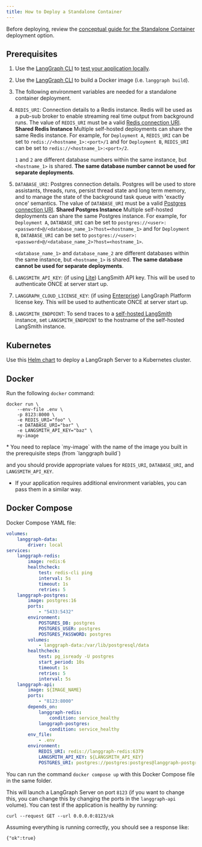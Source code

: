 ```yaml
---
title: How to Deploy a Standalone Container
---
```

Before deploying, review the [conceptual guide for the Standalone Container](../../concepts/langgraph_standalone_container) deployment option.

## Prerequisites

1. Use the [LangGraph CLI](../../concepts/langgraph_cli) to [test your application locally](../../tutorials/langgraph-platform/local-server).
2. Use the [LangGraph CLI](../../concepts/langgraph_cli) to build a Docker image (i.e. `langgraph build`).
3. The following environment variables are needed for a standalone container deployment.
  1. `REDIS_URI`: Connection details to a Redis instance. Redis will be used as a pub-sub broker to enable streaming real time output from background runs. The value of `REDIS_URI` must be a valid [Redis connection URI](https://redis-py.readthedocs.io/en/stable/connections.html#redis.Redis.from_url).
    <Note>
      **Shared Redis Instance**
      Multiple self-hosted deployments can share the same Redis instance. For example, for `Deployment A`, `REDIS_URI` can be set to `redis://<hostname_1>:<port>/1` and for `Deployment B`, `REDIS_URI` can be set to `redis://<hostname_1>:<port>/2`.
      
      `1` and `2` are different database numbers within the same instance, but `<hostname_1>` is shared. **The same database number cannot be used for separate deployments**.
    </Note>
  2. `DATABASE_URI`: Postgres connection details. Postgres will be used to store assistants, threads, runs, persist thread state and long term memory, and to manage the state of the background task queue with 'exactly once' semantics. The value of `DATABASE_URI` must be a valid [Postgres connection URI](https://www.postgresql.org/docs/current/libpq-connect.html#LIBPQ-CONNSTRING-URIS).
    <Note>
      **Shared Postgres Instance**
      Multiple self-hosted deployments can share the same Postgres instance. For example, for `Deployment A`, `DATABASE_URI` can be set to `postgres://<user>:<password>@/<database_name_1>?host=<hostname_1>` and for `Deployment B`, `DATABASE_URI` can be set to `postgres://<user>:<password>@/<database_name_2>?host=<hostname_1>`.
      
      `<database_name_1>` and `database_name_2` are different databases within the same instance, but `<hostname_1>` is shared. **The same database cannot be used for separate deployments**.
    </Note>
  3. `LANGSMITH_API_KEY`: (if using [Lite](../../concepts/langgraph_server#server-versions)) LangSmith API key. This will be used to authenticate ONCE at server start up.
  4. `LANGGRAPH_CLOUD_LICENSE_KEY`: (if using [Enterprise](../../concepts/langgraph_data_plane#licensing)) LangGraph Platform license key. This will be used to authenticate ONCE at server start up.
  5. `LANGSMITH_ENDPOINT`: To send traces to a [self-hosted LangSmith](https://docs.smith.langchain.com/self_hosting) instance, set `LANGSMITH_ENDPOINT` to the hostname of the self-hosted LangSmith instance.

<a id="helm"></a>
## Kubernetes

Use this [Helm chart](https://github.com/langchain-ai/helm/blob/main/charts/langgraph-cloud/README.md) to deploy a LangGraph Server to a Kubernetes cluster.

## Docker

Run the following `docker` command:

```shell
docker run \
    --env-file .env \
    -p 8123:8000 \
    -e REDIS_URI="foo" \
    -e DATABASE_URI="bar" \
    -e LANGSMITH_API_KEY="baz" \
    my-image
```

<Note>
  * You need to replace `my-image` with the name of the image you built in the prerequisite steps (from `langgraph build`)
  
  and you should provide appropriate values for `REDIS_URI`, `DATABASE_URI`, and `LANGSMITH_API_KEY`.
  
  * If your application requires additional environment variables, you can pass them in a similar way.
</Note>

## Docker Compose

Docker Compose YAML file:

```yml
volumes:
    langgraph-data:
        driver: local
services:
    langgraph-redis:
        image: redis:6
        healthcheck:
            test: redis-cli ping
            interval: 5s
            timeout: 1s
            retries: 5
    langgraph-postgres:
        image: postgres:16
        ports:
            - "5433:5432"
        environment:
            POSTGRES_DB: postgres
            POSTGRES_USER: postgres
            POSTGRES_PASSWORD: postgres
        volumes:
            - langgraph-data:/var/lib/postgresql/data
        healthcheck:
            test: pg_isready -U postgres
            start_period: 10s
            timeout: 1s
            retries: 5
            interval: 5s
    langgraph-api:
        image: ${IMAGE_NAME}
        ports:
            - "8123:8000"
        depends_on:
            langgraph-redis:
                condition: service_healthy
            langgraph-postgres:
                condition: service_healthy
        env_file:
            - .env
        environment:
            REDIS_URI: redis://langgraph-redis:6379
            LANGSMITH_API_KEY: ${LANGSMITH_API_KEY}
            POSTGRES_URI: postgres://postgres:postgres@langgraph-postgres:5432/postgres?sslmode=disable
```

You can run the command `docker compose up` with this Docker Compose file in the same folder.

This will launch a LangGraph Server on port `8123` (if you want to change this, you can change this by changing the ports in the `langgraph-api` volume). You can test if the application is healthy by running:

```shell
curl --request GET --url 0.0.0.0:8123/ok
```

Assuming everything is running correctly, you should see a response like:

```shell
{"ok":true}
```

